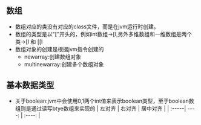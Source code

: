## 数组
- 数组对应的类没有对应的class文件，而是在jvm运行时创建。
- 数组的类型是以"["开头的，例如int数组->[I,另外多维数组和一维数组是两个类->[I 和 [[I
- 数组对象的创建是根据jvm指令创建的
  - newarray:创建数组对象
  - multinewarray:创建多个数组对象

## 基本数据类型
  - 关于boolean:jvm中会使用0,1两个int值来表示boolean类型，至于boolean数组则是通过读写btye数组来实现的
  | 左对齐 | 右对齐 | 居中对齐 |
  | :-----| ----: | :----: |

